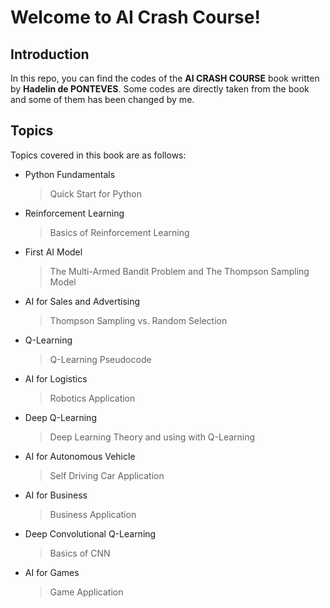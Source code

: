 # Welcome to AI Crash Course!

## Introduction

In this repo, you can find the codes of the **AI CRASH COURSE** book written by **Hadelin de PONTEVES**. Some codes are directly taken from the book and some of them has been changed by me. 

## Topics
Topics covered in this book are as follows:
- Python Fundamentals
	> Quick Start for Python
- Reinforcement Learning 
	> Basics of Reinforcement Learning
- First AI Model
	> The Multi-Armed Bandit Problem and The Thompson Sampling Model
- AI for Sales and Advertising
	> Thompson Sampling vs. Random Selection
- Q-Learning
	> Q-Learning Pseudocode
- AI for Logistics
	> Robotics Application
- Deep Q-Learning
	> Deep Learning Theory and using with Q-Learning
- AI for Autonomous Vehicle
	> Self Driving Car Application
- AI for Business
	> Business Application
- Deep Convolutional Q-Learning
	> Basics of CNN
- AI for Games
	> Game Application
